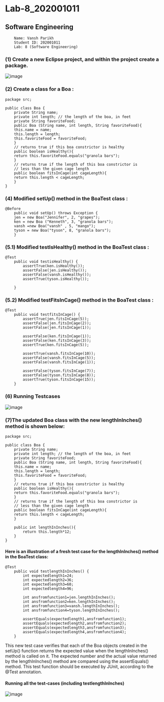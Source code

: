 # Lab-8_202001011
## Software Engineering
```
    Name: Vansh Parikh
    Student ID: 202001011
    Lab: 8 (Software Engineering)
```

### (1) Create a new Eclipse project, and within the project create a package.

![image](https://user-images.githubusercontent.com/124344810/233607140-5529e924-fc13-4331-8504-9df5708fe4fb.png)

### (2) Create a class for a Boa :

```
package src;

public class Boa {
	private String name;
	private int length; // the length of the boa, in feet
	private String favoriteFood;
	public Boa (String name, int length, String favoriteFood){
	this.name = name;
	this.length = length;
	this.favoriteFood = favoriteFood;
	}
	// returns true if this boa constrictor is healthy
	public boolean isHealthy(){
	return this.favoriteFood.equals("granola bars");
	}
	// returns true if the length of this boa constrictor is
	// less than the given cage length
	public boolean fitsInCage(int cageLength){
	return this.length < cageLength;
	}
}

```

### (4) Modified setUp() method in the BoaTest class :

```
@Before
	public void setUp() throws Exception {
	jen = new Boa("Jennifer", 2, "grapes");
	ken = new Boa ("Kenneth", 3, "granola bars");
	vansh =new Boa("vansh" , 5, "mango");
	tyson = new Boa("tyson", 8, "granola bars");
	}
```

### (5.1) Modified testIsHealthy() method in the BoaTest class :

```
@Test
	public void testisHealthy() {
		assertTrue(ken.isHealthy());
		assertFalse(jen.isHealthy());
		assertFalse(vansh.isHealthy());
		assertTrue(tyson.isHealthy());
		
	}
```

### (5.2) Modified testFitsInCage() method in the BoaTest class :
```
@Test
	public void testfitsInCage() {
		assertTrue(jen.fitsInCage(5));
		assertFalse(jen.fitsInCage(2));
		assertFalse(jen.fitsInCage(1));
		
		assertFalse(ken.fitsInCage(1));
		assertFalse(ken.fitsInCage(3));
		assertTrue(ken.fitsInCage(5));
		
		assertTrue(vansh.fitsInCage(10));
		assertFalse(vansh.fitsInCage(5));
		assertFalse(vansh.fitsInCage(1));
		
		assertFalse(tyson.fitsInCage(7));
		assertFalse(tyson.fitsInCage(8));
		assertTrue(tyson.fitsInCage(15));
	}
```


### (6) Running Testcases

![image](https://user-images.githubusercontent.com/124344810/233608460-63a9c90b-92e5-4fa2-8e53-fdc7cdbdcf41.png)


### (7)The updated Boa class with the new lengthInInches() method is shown below:

```
package src;

public class Boa {
	private String name;
	private int length; // the length of the boa, in feet
	private String favoriteFood;
	public Boa (String name, int length, String favoriteFood){
	this.name = name;
	this.length = length;
	this.favoriteFood = favoriteFood;
	}
	// returns true if this boa constrictor is healthy
	public boolean isHealthy(){
	return this.favoriteFood.equals("granola bars");
	}
	// returns true if the length of this boa constrictor is
	// less than the given cage length
	public boolean fitsInCage(int cageLength){
	return this.length < cageLength;
	}

	public int lengthInInches(){
		return this.length*12;
	}
}
```

#### Here is an illustration of a fresh test case for the lengthInInches() method in the BoaTest class:
```
@Test
	public void testlengthInInches() {
		int expectedlength1=24;
		int expectedlength2=36;
		int expectedlength3=60;
		int expectedlength4=96;
		
		int ansfromfunction1=jen.lengthInInches();
		int ansfromfunction2=ken.lengthInInches();
		int ansfromfunction3=vansh.lengthInInches();
		int ansfromfunction4=tyson.lengthInInches();
		
		assertEquals(expectedlength1,ansfromfunction1);
		assertEquals(expectedlength2,ansfromfunction2);
		assertEquals(expectedlength3,ansfromfunction3);
		assertEquals(expectedlength4,ansfromfunction4);
	}
```

This new test case verifies that each of the Boa objects created in the setUp() function returns the expected value when the lengthInInches() method is called on it. The expected number and the actual value returned by the lengthInInches() method are compared using the assertEquals() method. This test function should be executed by JUnit, according to the @Test annotation.

#### Running all the test-cases (including testlengthInInches)

![image](https://user-images.githubusercontent.com/124344810/233608961-28b0f831-0a81-4379-adb3-a7d830def777.png)



